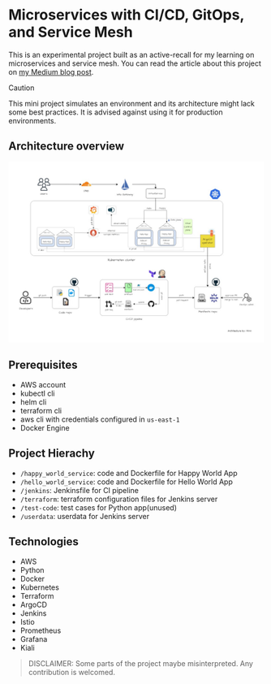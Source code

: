 # Microservices with CI/CD, GitOps, and Service Mesh

This is an experimental project built as an active-recall for my learning on microservices and service mesh. You can read the article about this project on <a href="https://medium.com/@mtkforstudy.john86/microservices-with-ci-cd-gitops-and-service-mesh-07435fc69efc">my Medium blog post</a>.

> [!CAUTION]
> This mini project simulates an environment and its architecture might lack some best practices. It is advised against using it for production environments. 

## Architecture overview

![Architecture](architecture.jpg)

## Prerequisites 

- AWS account
- kubectl cli
- helm cli
- terraform cli
- aws cli with credentials configured in `us-east-1`
- Docker Engine

## Project Hierachy

- `/happy_world_service`: code and Dockerfile for Happy World App
- `/hello_world_service`: code and Dockerfile for Hello World App
- `/jenkins`: Jenkinsfile for CI pipeline
- `/terraform`: terraform configuration files for Jenkins server
- `/test-code`: test cases for Python app(unused)
- `/userdata`: userdata for Jenkins server

## Technologies 

- AWS
- Python
- Docker
- Kubernetes
- Terraform
- ArgoCD
- Jenkins
- Istio
- Prometheus
- Grafana
- Kiali

> DISCLAIMER: 
> Some parts of the project maybe misinterpreted. Any contribution is welcomed.